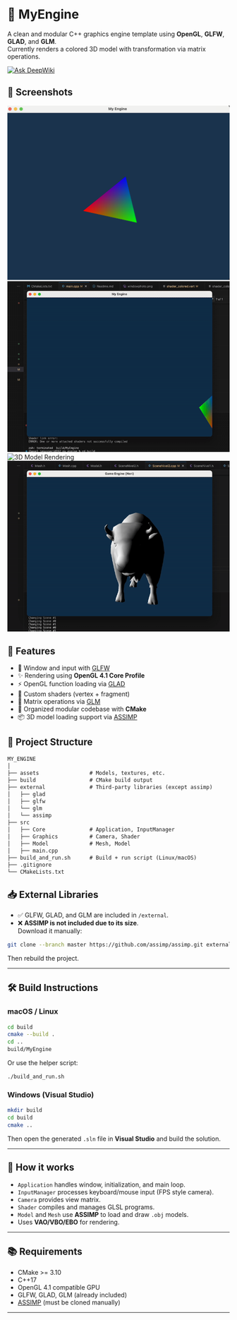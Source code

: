 # 🧹 MyEngine

A clean and modular C++ graphics engine template using **OpenGL**, **GLFW**, **GLAD**, and **GLM**.  
Currently renders a colored 3D model with transformation via matrix operations.

[![Ask DeepWiki](https://deepwiki.com/badge.svg)](https://deepwiki.com/jesusneri1024/myengine)

## 📸 Screenshots

![Window Screenshot](windowphoto.png)  
![Input Movement](movementEngine.gif)  
![3D Model Rendering](poligonsEngine.gif)
![Light Movement](LighMovementEngine.gif)

## 🚀 Features

- 🔷 Window and input with [GLFW](https://www.glfw.org/)
- ✨ Rendering using **OpenGL 4.1 Core Profile**
- ⚡ OpenGL function loading via [GLAD](https://glad.dav1d.de/)
- 🎨 Custom shaders (vertex + fragment)
- 🧮 Matrix operations via [GLM](https://github.com/g-truc/glm)
- 🧱 Organized modular codebase with **CMake**
- 📦 3D model loading support via [ASSIMP](https://github.com/assimp/assimp)

## 💠 Project Structure

```
MY_ENGINE
│
├── assets                # Models, textures, etc.
├── build                 # CMake build output
├── external              # Third-party libraries (except assimp)
│   ├── glad
│   ├── glfw
│   └── glm
│   └── assimp
├── src
│   ├── Core              # Application, InputManager
│   ├── Graphics          # Camera, Shader
│   ├── Model             # Mesh, Model
│   ├── main.cpp
├── build_and_run.sh      # Build + run script (Linux/macOS)
├── .gitignore
└── CMakeLists.txt
```

## 📥 External Libraries

- ✅ GLFW, GLAD, and GLM are included in `/external`.
- ❌ **ASSIMP is not included due to its size**.  
  Download it manually:

```bash
git clone --branch master https://github.com/assimp/assimp.git external/assimp
```

Then rebuild the project.

---

## 🛠 Build Instructions

### macOS / Linux

```bash
cd build
cmake --build .
cd ..
build/MyEngine
```

Or use the helper script:

```bash
./build_and_run.sh
```

### Windows (Visual Studio)

```bash
mkdir build
cd build
cmake ..
```

Then open the generated `.sln` file in **Visual Studio** and build the solution.

---

## 🧠 How it works

- `Application` handles window, initialization, and main loop.
- `InputManager` processes keyboard/mouse input (FPS style camera).
- `Camera` provides view matrix.
- `Shader` compiles and manages GLSL programs.
- `Model` and `Mesh` use **ASSIMP** to load and draw `.obj` models.
- Uses **VAO/VBO/EBO** for rendering.

---

## 📚 Requirements

- CMake >= 3.10
- C++17
- OpenGL 4.1 compatible GPU
- GLFW, GLAD, GLM (already included)
- [ASSIMP](https://github.com/assimp/assimp) (must be cloned manually)

---
